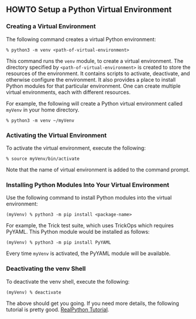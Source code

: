 ## HOWTO Setup a Python Virtual Environment


### Creating a Virtual Environment

The following command creates a virtual Python environment:

```% python3 -m venv <path-of-virtual-environment>```

This command runs the ```venv``` module, to create a virtual environment. The 
directory specified by ```<path-of-virtual-environment>``` is created to store
the resources of the environment. It contains scripts to activate, deactivate,
and otherwise configure the environment. It also provides a place to install Python
modules for that particular environment. One can create multiple virtual environments,
each with different resources.
	
For example, the following will create a Python virtual environment called ```myVenv```
in your home directory.
	
```% python3 -m venv ~/myVenv```

### Activating the Virtual Environment

To activate the virtual environment, execute the following:

```
% source myVenv/bin/activate
```

Note that the name of virtual environment is added to the command prompt.

### Installing Python Modules Into Your Virtual Environment

Use the following command to install Python modules into the virtual environment:

```
(myVenv) % python3 -m pip install <package-name>
```

For example, the Trick test suite, which uses TrickOps which requires PyYAML.
This Python module would be installed as follows:

```
(myVenv) % python3 -m pip install PyYAML
```

Every time ```myVenv``` is activated, the PyYAML module will be available.


### Deactivating the venv Shell
To deactivate the venv shell, execute the following:

```(myVenv) % deactivate```


The above should get you going. If you need more details, the following tutorial is pretty good.
[RealPython Tutorial](https://realpython.com/python-virtual-environments-a-primer/).

